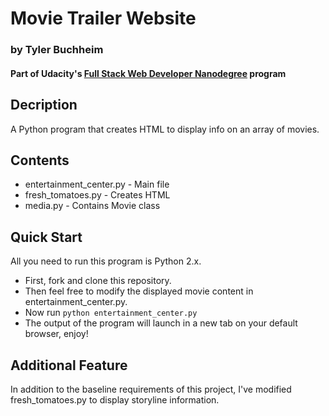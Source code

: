 # Movie Trailer Website
### by Tyler Buchheim
#### Part of Udacity's [Full Stack Web Developer Nanodegree](https://www.udacity.com/course/full-stack-web-developer-nanodegree--nd004) program

## Decription
A Python program that creates HTML to display info on an array of movies.

## Contents

* entertainment_center.py - Main file
* fresh_tomatoes.py - Creates HTML
* media.py - Contains Movie class

## Quick Start
All you need to run this program is Python 2.x.

* First, fork and clone this repository.
* Then feel free to modify the displayed movie content in entertainment_center.py.
* Now run `python entertainment_center.py`
* The output of the program will launch in a new tab on your default browser, enjoy!

## Additional Feature
In addition to the baseline requirements of this project, I've modified fresh_tomatoes.py to display storyline information.
